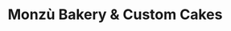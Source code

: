 ---
title: "Monzù Bakery & Custom Cakes"
url: /green-bay/monzu-bakery-und-custom-cakes/
shop: Bäckerei
---